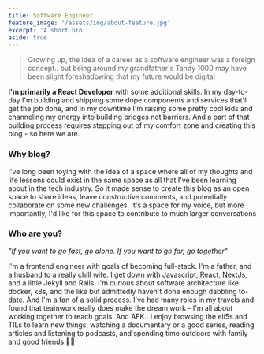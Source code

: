 ```yaml
---
title: Software Engineer
feature_image: '/assets/img/about-feature.jpg'
excerpt: 'A short bio'
aside: true
---
```


> Growing up, the idea of a career as a software engineer was a foreign concept.. but being around my grandfather's Tandy 1000 may have been slight foreshadowing that my future would be digital

**I'm primarily a React Developer** with some additional skills. In my day-to-day I'm building and shipping some dope components and services that'll get the job done, and in my downtime I'm raising some pretty cool kids and channeling my energy into building bridges not barriers. And a part of that building process requires stepping out of my comfort zone and creating this blog - so here we are.

### Why blog?

I've long been toying with the idea of a space where all of my thoughts and life lessons could exist in the same space as all that I've been learning about in the tech industry. So it made sense to create this blog as an open space to share ideas, leave constructive comments, and potentially collaborate on some new challenges. It's a space for my voice, but more importantly, I'd like for this space to contribute to much larger conversations

### Who are you?

_"If you want to go fast, go alone. If you want to go far, go together"_

I'm a frontend engineer with goals of becoming full-stack. I'm a father, and a husband to a really chill wife. I get down with Javascript, React, NextJs, and a little Jekyll and Rails. I'm curious about software architecture like docker, k8s, and the like but admittedly haven't done enough dabbling to-date. And I'm a fan of a solid process. I've had many roles in my travels and found that teamwork really does make the dream work - I'm all about working together to reach goals. And AFK.. I enjoy browsing the eli5s and TILs to learn new things, watching a documentary or a good series, reading articles and listening to podcasts, and spending time outdoors with family and good friends ✌🏾
